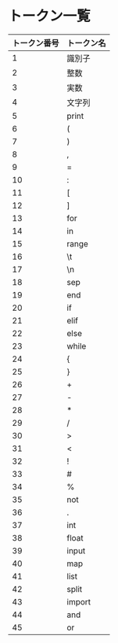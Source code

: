 # トークン一覧

| トークン番号 | トークン名 |
| ---- | ---- |
| 1 | 識別子 |
| 2 | 整数 |
| 3 | 実数 |
| 4 | 文字列 |
| 5 | print |
| 6 | ( |
| 7 | ) |
| 8 | , |
| 9 | = |
| 10 | : |
| 11 | [ |
| 12 | ] |
| 13 | for |
| 14 | in |
| 15 | range |
| 16 | \t |
| 17 | \n |
| 18 | sep |
| 19 | end |
| 20 | if |
| 21 | elif |
| 22 | else |
| 23 | while |
| 24 | { |
| 25 | } |
| 26 | + |
| 27 | - |
| 28 | * |
| 29 | / |
| 30 | > |
| 31 | < |
| 32 | ! |
| 33 | # |
| 34 | % |
| 35 | not |
| 36 | . |
| 37 | int |
| 38 | float |
| 39 | input |
| 40 | map |
| 41 | list |
| 42 | split |
| 43 | import |
| 44 | and |
| 45 | or |
